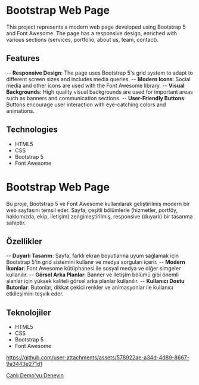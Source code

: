 # Bootstrap Web Page

This project represents a modern web page developed using Bootstrap 5 and Font Awesome. The page has a responsive design, enriched with various sections (services, portfolio, about us, team, contact).

## Features

-- **Responsive Design**: The page uses Bootstrap 5's grid system to adapt to different screen sizes and includes media queries.
-- **Modern Icons**: Social media and other icons are used with the Font Awesome library.
-- **Visual Backgrounds**: High quality visual backgrounds are used for important areas such as banners and communication sections.
-- **User-Friendly Buttons**: Buttons encourage user interaction with eye-catching colors and animations.

## Technologies

- HTML5
- CSS
- Bootstrap 5
- Font Awesome

# Bootstrap Web Page

Bu proje, Bootstrap 5 ve Font Awesome kullanılarak geliştirilmiş modern bir web sayfasını temsil eder. Sayfa, çeşitli bölümlerle (hizmetler, portföy, hakkımızda, ekip, iletişim) zenginleştirilmiş, responsive (duyarlı) bir tasarıma sahiptir.

## Özellikler

-- **Duyarlı Tasarım**: Sayfa, farklı ekran boyutlarına uyum sağlamak için Bootstrap 5'in grid sistemini kullanır ve medya sorguları içerir.
-- **Modern İkonlar**: Font Awesome kütüphanesi ile sosyal medya ve diğer simgeler kullanılır.
-- **Görsel Arka Planlar**: Banner ve iletişim bölümü gibi önemli alanlar için yüksek kaliteli görsel arka planlar kullanılır.
-- **Kullanıcı Dostu Butonlar**: Butonlar, dikkat çekici renkler ve animasyonlar ile kullanıcı etkileşimini teşvik eder.

## Teknolojiler

- HTML5
- CSS
- Bootstrap 5
- Font Awesome

https://github.com/user-attachments/assets/578922ae-a34d-4d89-8667-9a3443e271d1

[Canlı Demo'yu Deneyin](https://fatihycan.github.io/Bootstrap-Web-Page/)
